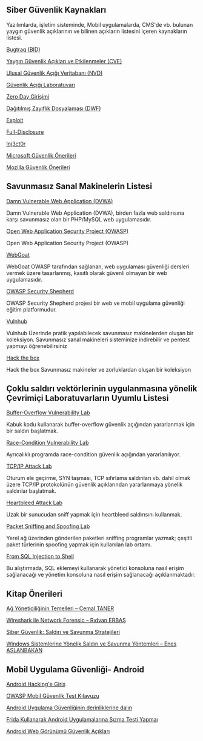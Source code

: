 

<h2>Siber Güvenlik Kaynakları</h2>


Yazılımlarda, işletim sisteminde, Mobil uygulamalarda, CMS'de vb. bulunan yaygın güvenlik açıklarının ve bilinen açıkların listesini içeren kaynakların listesi.



<a href="http://www.securityfocus.com/bid/">Bugtraq (BID)</a>

<a href="https://cve.mitre.org/">Yaygın Güvenlik Açıkları ve Etkilenmeler (CVE)</a>

<a href="https://nvd.nist.gov/">Ulusal Güvenlik Açığı Veritabanı (NVD)</a>

<a href="https://www.vulnerability-lab.com/">Güvenlik Açığı Laboratuvarı</a>

<a href="https://www.zerodayinitiative.com/advisories/published/">Zero Day Girişimi</a>

<a href="https://distributedweaknessfiling.org/">Dağıtılmış Zayıflık Dosyalaması (DWF)</a>

<a href="https://www.exploit-db.com/">Exploit</a>

<a href="https://seclists.org/fulldisclosure/">Full-Disclosure</a>

<a href="https://www.0day.today/">Inj3ct0r</a>

<a href="https://learn.microsoft.com/en-us/security-updates/#APUMA">Microsoft Güvenlik Önerileri</a>

<a href="https://www.mozilla.org/en-US/security/advisories/">Mozilla Güvenlik Önerileri</a>





<h2>Savunmasız Sanal Makinelerin Listesi</h2>


<a href="">Damn Vulnerable Web Application (DVWA)</a>

Damn Vulnerable Web Application (DVWA), birden fazla web saldırısına karşı savunmasız olan bir PHP/MySQL web uygulamasıdır.

<a href="">Open Web Application Security Project (OWASP) </a>

Open Web Application Security Project (OWASP)

<a href="">WebGoat</a>

WebGoat OWASP tarafından sağlanan, web uygulaması güvenliği dersleri vermek üzere tasarlanmış, kasıtlı olarak güvenli olmayan bir web uygulamasıdır.

<a href="">OWASP Security Shepherd</a>

OWASP Security Shepherd projesi bir web ve mobil uygulama güvenliği eğitim platformudur.

<a href="">Vulnhub</a>

Vulnhub Üzerinde pratik yapılabilecek savunmasız makinelerden oluşan bir koleksiyon. Savunmasız sanal makineleri sisteminize indirebilir ve pentest yapmayı öğrenebilirsiniz

<a href="">Hack the box</a>

Hack the box Savunmasız makineler ve zorluklardan oluşan bir koleksiyon






<h2>Çoklu saldırı vektörlerinin uygulanmasına yönelik Çevrimiçi Laboratuvarların Uyumlu Listesi</h2>


<a href="https://web.ecs.syr.edu/~wedu/seed/Labs_12.04/Software/Buffer_Overflow/">Buffer-Overflow Vulnerability Lab</a>

Kabuk kodu kullanarak buffer-overflow güvenlik açığından yararlanmak için bir saldırı başlatmak.


<a href="https://web.ecs.syr.edu/~wedu/seed/Labs_12.04/Software/Race_Condition/">Race-Condition Vulnerability Lab</a>

Ayrıcalıklı programda race-condition güvenlik açığından yararlanılıyor.


<a href="https://web.ecs.syr.edu/~wedu/seed/Labs_12.04/Networking/TCPIP/">TCP/IP Attack Lab</a>

Oturum ele geçirme, SYN taşması, TCP sıfırlama saldırıları vb. dahil olmak üzere TCP/IP protokolünün güvenlik açıklarından yararlanmaya yönelik saldırılar başlatmak.


<a href="https://web.ecs.syr.edu/~wedu/seed/Labs_12.04/Networking/Heartbleed/">Heartbleed Attack Lab</a>

Uzak bir sunucudan sniff yapmak için heartbleed saldırısını kullanmak.


<a href="https://web.ecs.syr.edu/~wedu/seed/Labs_12.04/Networking/Sniffing_Spoofing/">Packet Sniffing and Spoofing Lab</a>

Yerel ağ üzerinden gönderilen paketleri sniffing programlar yazmak; çeşitli paket türlerinin spoofing yapmak için kullanılan lab ortamı.


<a href="https://pentesterlab.com/exercises/from_sqli_to_shell/course">From SQL Injection to Shell</a>

Bu alıştırmada, SQL eklemeyi kullanarak yönetici konsoluna nasıl erişim sağlanacağı ve yönetim konsoluna nasıl erişim sağlanacağı açıklanmaktadır.




<h2>Kitap Önerileri</h2>

<a href="https://www.kitapyurdu.com/kitap/ag-yoneticiliginin-temelleri/429097.html">Ağ Yöneticiliğinin Temelleri – Cemal TANER</a>

<a href="Windows Sistemlerine Yönelik Saldırı ve Savunma Yöntemleri – Enes ASLANBAKAN">Wireshark ile Network Forensic – Rıdvan ERBAŞ</a>

<a href="https://www.pandora.com.tr/kitap/siber-guvenlik-saldiri-ve-savunma-stratejileri/710645">Siber Güvenlik: Saldırı ve Savunma Stratejileri</a>

<a href="https://www.idefix.com/windows-sistemlerine-yonelik-saldiri-ve-savunma-yontemleri-p-390207">Windows Sistemlerine Yönelik Saldırı ve Savunma Yöntemleri – Enes ASLANBAKAN</a>






<h2>Mobil Uygulama Güvenliği- Android</h2>


<a href="https://www.turkhackteam.org/konular/en-iyi-12-android-hacking-araci.2024092/">Android Hacking'e Giriş</a>

<a href="https://owasp.org/www-project-mobile-app-security/">OWASP Mobil Güvenlik Test Kılavuzu</a>

<a href="https://blog.0daylabs.com/2019/09/18/deep-dive-into-Android-security/">Android Uygulama Güvenliğinin derinliklerine dalın</a>

<a href="https://notsosecure.com/pentesting-android-apps-using-frida">Frida Kullanarak Android Uygulamalarına Sızma Testi Yapmaı</a>

<a href="https://pentestlab.blog/2017/02/12/android-webview-vulnerabilities/">Android Web Görünümü Güvenlik Açıkları</a>


